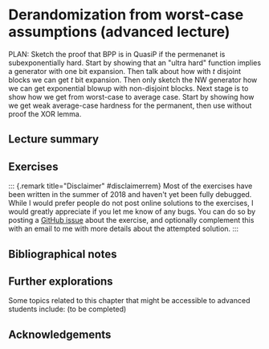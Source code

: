 #  Derandomization from worst-case assumptions (advanced lecture)

PLAN: Sketch the proof that BPP is in QuasiP if the permenanet is subexponentially hard. Start by showing that an "ultra hard" function implies a generator with one bit expansion. Then talk about how with $t$ disjoint blocks we can get $t$ bit expansion. Then only sketch the NW generator how we can get exponential blowup with non-disjoint blocks.
Next stage is to show how we get from worst-case to average case. Start by showing how we get weak average-case hardness for the permanent, then use without proof the XOR lemma.

## Lecture summary


## Exercises

::: {.remark title="Disclaimer" #disclaimerrem}
Most of the exercises have been written in the summer of 2018 and haven't yet been fully debugged. While I would prefer people do not post online solutions to the exercises, I would greatly appreciate if you let me know of any bugs. You can do so by posting a [GitHub issue](https://github.com/boazbk/tcs/issues) about the exercise, and optionally complement this with an email to me with more details about the attempted solution.
:::




## Bibliographical notes



## Further explorations

Some topics related to this chapter that might be accessible to advanced students include: (to be completed)


## Acknowledgements
